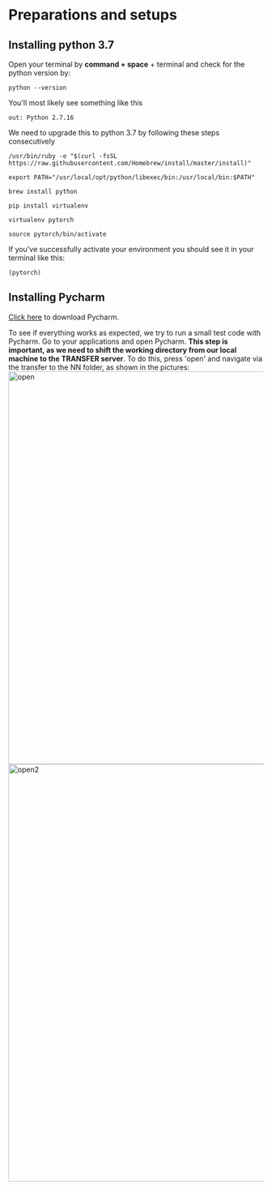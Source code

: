# Preparations and setups
## Installing python 3.7

Open your terminal by **command + space** + terminal and check for the python version by:
```
python --version
```
You'll most likely see something like this
```
out: Python 2.7.16
```
We need to upgrade this to python 3.7 by following these steps consecutively
```
/usr/bin/ruby -e "$(curl -fsSL https://raw.githubusercontent.com/Homebrew/install/master/install)"

export PATH="/usr/local/opt/python/libexec/bin:/usr/local/bin:$PATH"

brew install python

pip install virtualenv

virtualenv pytorch

source pytorch/bin/activate
```

If you've successfully activate your environment you should see it in your terminal like this:
```
(pytorch)
```

## Installing Pycharm

[Click here](https://www.jetbrains.com/pycharm/download/download-thanks.html?platform=mac&code=PCC) to download Pycharm.

To see if everything works as expected, we try to run a small test code with Pycharm.
Go to your applications and open Pycharm. 
**This step is important, as we need to shift the working directory from our local machine to the TRANSFER server**. To do this, press 'open' and navigate via the transfer to the NN folder, as shown in the pictures: 
<img width="775" alt="open" src="https://user-images.githubusercontent.com/48200405/68580283-54962700-0476-11ea-9ecf-f78ff60952fb.png">
<img width="824" alt="open2" src="https://user-images.githubusercontent.com/48200405/68580670-2107cc80-0477-11ea-959b-2fc0259a0a4e.png">
